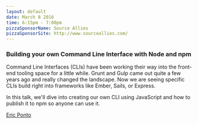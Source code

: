 ```yaml
---
layout: default
date: March 8 2016
time: 6:15pm - 7:00pm
pizzaSponsorName: Source Allies
pizzaSponsorSite: http://www.sourceallies.com/
---
```


### Building your own Command Line Interface with Node and npm

Command Line Interfaces (CLIs) have been working their way into the front-end tooling space for a little while. Grunt and Gulp came out quite a few years ago and really changed the landscape. Now we are seeing specific CLIs build right into frameworks like Ember, Sails, or Express.

In this talk, we'll dive into creating our own CLI using JavaScript and how to publish it to npm so anyone can use it.

[Eric Ponto](https://twitter.com/ericponto)
